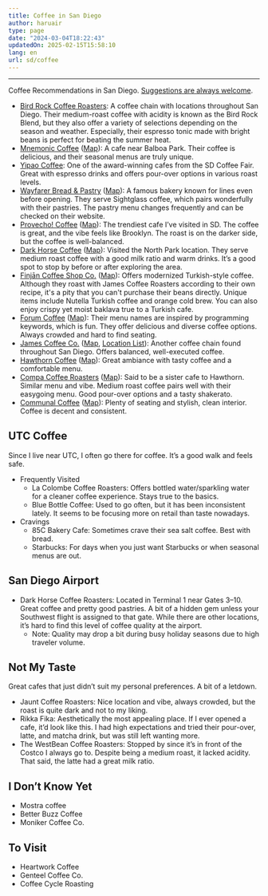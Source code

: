 ```yaml
---
title: Coffee in San Diego
author: haruair
type: page 
date: "2024-03-04T18:22:43"
updatedOn: 2025-02-15T15:58:10
lang: en 
url: sd/coffee
---
```

---

Coffee Recommendations in San Diego. [Suggestions are always welcome](https://forms.gle/VET6pUuCvMBfxE219).

- [Bird Rock Coffee Roasters](https://birdrockcoffee.com/):
  A coffee chain with locations throughout San Diego. Their medium-roast coffee with acidity is known as the Bird Rock Blend,
  but they also offer a variety of selections depending on the season and weather. Especially, their espresso tonic made with 
  bright beans is perfect for beating the summer heat.
- [Mnemonic Coffee](https://www.mnemonic.coffee)
  ([Map](https://maps.app.goo.gl/184cQaPG6WkndGAD8)):
  A cafe near Balboa Park. Their coffee is delicious, and their seasonal menus are truly unique.
- [Yipao Coffee](https://yipao-coffee.com/): One of the award-winning cafes from the SD Coffee Fair.
  Great with espresso drinks and offers pour-over options in various roast levels.
- [Wayfarer Bread & Pastry](https://www.wayfarerbread.com/)
  ([Map](https://maps.app.goo.gl/F4vumjC5AzVfsiVX6)):
  A famous bakery known for lines even before opening. They serve Sightglass coffee, which pairs wonderfully with their pastries.
  The pastry menu changes frequently and can be checked on their website.
- [Provecho! Coffee](https://provechocoffee.com/)
  ([Map](https://maps.app.goo.gl/w4KvfSiSai38ytti7)):
  The trendiest cafe I’ve visited in SD. The coffee is great, and the vibe feels like Brooklyn.
  The roast is on the darker side, but the coffee is well-balanced.
- [Dark Horse Coffee](https://www.darkhorsecoffeeroasters.com/)
  ([Map](https://maps.app.goo.gl/Luf8sdsyCA7ywvY46)):
  Visited the North Park location. They serve medium roast coffee with a good milk ratio and warm drinks.
  It’s a good spot to stop by before or after exploring the area.
- [Finjān Coffee Shop Co.](https://finjanco.com/)
  ([Map](https://maps.app.goo.gl/Nibo2AQ8bMH9mLCz6)):
  Offers modernized Turkish-style coffee. Although they roast with James Coffee Roasters according to their own recipe,
  it's a pity that you can't purchase their beans directly. Unique items include Nutella Turkish coffee and orange cold brew.
  You can also enjoy crispy yet moist baklava true to a Turkish cafe.
- [Forum Coffee](https://www.forumcoffees.com/)
  ([Map](https://maps.app.goo.gl/3dCD26WtriY9yGzv7)):
  Their menu names are inspired by programming keywords, which is fun. They offer delicious and diverse coffee options.
  Always crowded and hard to find seating.
- [James Coffee Co.](https://jamescoffeeco.com/)
  ([Map](https://maps.app.goo.gl/F3Ew7a6XsrRN26gN8),
  [Location List](https://jamescoffeeco.com/pages/locations)):
  Another coffee chain found throughout San Diego. Offers balanced, well-executed coffee.
- [Hawthorn Coffee](https://www.hawthorncoffee.com/)
  ([Map](https://maps.app.goo.gl/apUng4P9t6BbshRW7)):
  Great ambiance with tasty coffee and a comfortable menu.
- [Compa Coffee Roasters](https://www.compacoffeeroasters.com/)
  ([Map](https://maps.app.goo.gl/MFExVeuB7X1wukLX6)):
  Said to be a sister cafe to Hawthorn. Similar menu and vibe.
  Medium roast coffee pairs well with their easygoing menu. Good pour-over options and a tasty shakerato.
- [Communal Coffee](https://communalcoffee.com/)
  ([Map](https://maps.app.goo.gl/EK3mtUjaM8UYFB727)):
  Plenty of seating and stylish, clean interior. Coffee is decent and consistent.

## UTC Coffee

Since I live near UTC, I often go there for coffee. It’s a good walk and feels safe.

- Frequently Visited
  - La Colombe Coffee Roasters:
    Offers bottled water/sparkling water for a cleaner coffee experience. Stays true to the basics.
  - Blue Bottle Coffee:
    Used to go often, but it has been inconsistent lately. It seems to be focusing more on retail than taste nowadays.
- Cravings
  - 85C Bakery Cafe: Sometimes crave their sea salt coffee. Best with bread.
  - Starbucks: For days when you just want Starbucks or when seasonal menus are out.

## San Diego Airport 

- Dark Horse Coffee Roasters: Located in Terminal 1 near Gates 3–10. Great coffee and pretty good pastries.
  A bit of a hidden gem unless your Southwest flight is assigned to that gate.
  While there are other locations, it’s hard to find this level of coffee quality at the airport.
  - Note: Quality may drop a bit during busy holiday seasons due to high traveler volume.

## Not My Taste

Great cafes that just didn’t suit my personal preferences. A bit of a letdown.

- Jaunt Coffee Roasters: Nice location and vibe, always crowded, but the roast is quite dark and not to my liking.
- Rikka Fika: Aesthetically the most appealing place. If I ever opened a cafe, it’d look like this.
  I had high expectations and tried their pour-over, latte, and matcha drink, but was still left wanting more.
- The WestBean Coffee Roasters: Stopped by since it’s in front of the Costco I always go to.
  Despite being a medium roast, it lacked acidity. That said, the latte had a great milk ratio.

## I Don’t Know Yet

- Mostra coffee
- Better Buzz Coffee
- Moniker Coffee Co.

## To Visit

- Heartwork Coffee
- Genteel Coffee Co.
- Coffee Cycle Roasting
